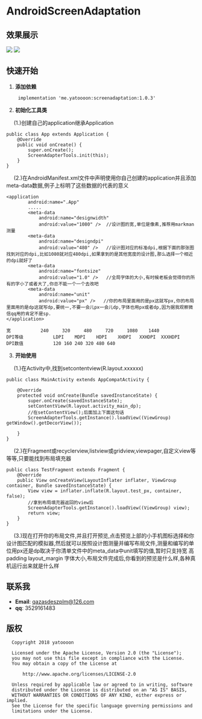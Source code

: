 # AndroidScreenAdaptation
## 效果展示
![](http://www.yatoooon.com/images/shipeixiaoguotu.png)
![](http://www.yatoooon.com/images/dpshipeixiaoguotu.png)
## 快速开始
1. **添加依赖**
 
    ``` implementation 'me.yatoooon:screenadaptation:1.0.3'```

2. **初始化工具类**

      (1.)创建自己的application继承Application
``` 
public class App extends Application {
    @Override
    public void onCreate() {
        super.onCreate();
        ScreenAdapterTools.init(this);
    }
}
```
      (2.)在AndroidManifest.xml文件中声明使用你自己创建的application并且添加meta-data数据,例子上标明了这些数据的代表的意义
```
<application
        android:name=".App"
        .....
        <meta-data
            android:name="designwidth"
            android:value="1080" />  //设计图的宽,单位是像素,推荐用markman测量
        <meta-data
            android:name="designdpi"
            android:value="480" />   //设计图对应的标准dpi,根据下面的那张图找到对应的dpi,比如1080就对应480dpi,如果拿到的是其他宽度的设计图,那么选择一个相近的dpi就好了
        <meta-data
            android:name="fontsize"
            android:value="1.0" />   //全局字体的大小,有时候老板会觉得你的所有的字小了或者大了,你总不能一个一个去改吧
        <meta-data
            android:name="unit"
            android:value="px" />   //你的布局里面用的是px这就写px,你的布局里面用的是dp这就写dp,要统一,不要一会儿px一会儿dp,字体也用px或者dp,因为据我观察微信qq用的肯定不是sp.
</application>    
```
```
宽         	240 	320 	480 	720     1080 	1440  
DPI等级	        LDPI	MDPI	HDPI	XHDPI	XXHDPI	XXXHDPI
DPI数值	        120	160	240	320	480	640
```
3. **开始使用**
    
      (1.)在Activity中,找到setcontentview(R.layout.xxxxxx)
```
public class MainActivity extends AppCompatActivity {

    @Override
    protected void onCreate(Bundle savedInstanceState) {
        super.onCreate(savedInstanceState);
        setContentView(R.layout.activity_main_dp);
        //在setContentView();后面加上下面这句话
        ScreenAdapterTools.getInstance().loadView((ViewGroup) getWindow().getDecorView());

    }
}
```
      (2.)在Fragment或recyclerview,listview或gridview,viewpager,自定义view等等等,只要能找到布局填充器
    
```
public class TestFragment extends Fragment {
    @Override
    public View onCreateView(LayoutInflater inflater, ViewGroup container, Bundle savedInstanceState) {
        View view = inflater.inflate(R.layout.test_px, container, false);
        //拿到布局填充器返回的view后
        ScreenAdapterTools.getInstance().loadView((ViewGroup) view);
        return view;
    }
}
```
      (3.)现在打开你的布局文件,并且打开预览,点击预览上部的小手机图标选择和你设计图匹配的模拟器,然后就可以按照设计图测量并编写布局文件,测量和编写的单位用px还是dp取决于你清单文件中的meta_data中unit填写的值,暂时只支持宽 高 padding layout_margin 字体大小,布局文件完成后,你看到的预览是什么样,各种真机运行出来就是什么样
## 联系我
* **Email**: <qazasdeszplm@126.com> 
* **qq**:    3529161483 

## 版权
 ``` 
   Copyright 2018 yatoooon

   Licensed under the Apache License, Version 2.0 (the "License");
   you may not use this file except in compliance with the License.
   You may obtain a copy of the License at

       http://www.apache.org/licenses/LICENSE-2.0

   Unless required by applicable law or agreed to in writing, software
   distributed under the License is distributed on an "AS IS" BASIS,
   WITHOUT WARRANTIES OR CONDITIONS OF ANY KIND, either express or implied.
   See the License for the specific language governing permissions and
   limitations under the License.
 ``` 
